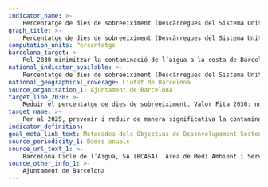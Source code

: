 ```yaml
---
indicator_name: >-
    Percentatge de dies de sobreeiximent (Descàrregues del Sistema Unitari – DSU*) en temps de pluja a les platges de Barcelona en relació amb els dies de pluja significativa (> = 1mm)
graph_title: >-
    Percentatge de dies de sobreeiximent (Descàrregues del Sistema Unitari – DSU*) en temps de pluja a les platges de Barcelona en relació amb els dies de pluja significativa (> = 1mm)
computation_units: Percentatge
barcelona_target: >-
    Pel 2030 minimitzar la contaminació de l’aigua a la costa de Barcelona
national_indicator_available: >-
    Percentatge de dies de sobreeiximent (Descàrregues del Sistema Unitari – DSU*) en temps de pluja a les platges de Barcelona en relació amb els dies de pluja significativa (> = 1mm)
national_geographical_coverage: Ciutat de Barcelona 
source_organisation_1: Ajuntament de Barcelona
target_line_2030: >-
    Reduir el percentatge de dies de sobreeiximent. Valor Fita 2030: no determinat
target_name: >-
    Per al 2025, prevenir i reduir de manera significativa la contaminació marina de tota mena, en particular la contaminació produïda per activitats realitzades en terra ferma, inclosos els detritus marins i la contaminació per nutrients
indicator_definition:
goal_meta_link_text: Metadades dels Objectius de Desenvolupament Sostenible de les Nacions Unides (pdf 894kB)
source_periodicity_1: Dades anuals
source_url_text_1: >-
    Barcelona Cicle de l’Aigua, SA (BCASA). Àrea de Medi Ambient i Serveis Urbans
source_other_info_1: >-
    Ajuntament de Barcelona
---
```

